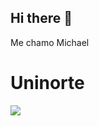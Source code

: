 ## Hi there 👋
Me  chamo Michael 
<h1>Uninorte</h1>
<img src="https://github.com/user-attachments/assets/84559c3f-9697-403a-9ed4-3d0d86b84eac">

<!--
**michaelsilvaqueiroz/michaelsilvaqueiroz** is a ✨ _special_ ✨ repository because its `README.md` (this file) appears on your GitHub profile.

Here are some ideas to get you started:

- 🔭 I’m currently working on ...
- 🌱 I’m currently learning ...
- 👯 I’m looking to collaborate on ...
- 🤔 I’m looking for help with ...
- 💬 Ask me about ...
- 📫 How to reach me: ...
- 😄 Pronouns: ...
- ⚡ Fun fact: ...
-->
